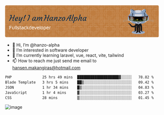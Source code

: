 ![Header](./github-header-image.png)

- 👋 Hi, I’m @hanzo-alpha
- 👀 I’m interested in software developer
- 🌱 I’m currently learning laravel, vue, react, vite, tailwind
- 📫 How to reach me just send me email to hansen.makangiras@hotmail.com 

<!---
hanzo-alpha/hanzo-alpha is a ✨ special ✨ repository because its `README.md` (this file) appears on your GitHub profile.
You can click the Preview link to take a look at your changes.
--->

<!--START_SECTION:waka-->

```txt
PHP              25 hrs 49 mins  ███████████████████▓░░░░░   78.82 %
Blade Template   3 hrs 5 mins    ██▒░░░░░░░░░░░░░░░░░░░░░░   09.42 %
JSON             1 hr 34 mins    █▒░░░░░░░░░░░░░░░░░░░░░░░   04.83 %
JavaScript       1 hr 4 mins     ▓░░░░░░░░░░░░░░░░░░░░░░░░   03.27 %
CSS              28 mins         ▒░░░░░░░░░░░░░░░░░░░░░░░░   01.45 %
```

<!--END_SECTION:waka-->

![image](https://github.com/hanzo-alpha/hanzo-alpha/assets/111342797/c4bd2977-6123-4017-8652-6e166259b484)

